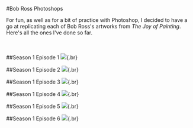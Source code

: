 <!--Bob Ross Photoshops-->

#Bob Ross Photoshops

For fun, as well as for a bit of practice with Photoshop, I decided to have a go at replicating each of Bob Ross's artworks from *The Joy of Painting*. Here's all the ones I've done so far.
<br><br><br>

##Season 1 Episode 1
![](/images/bobross/s1-e1.png){.br}

##Season 1 Episode 2
![](/images/bobross/s1-e2.png){.br}

##Season 1 Episode 3
![](/images/bobross/s1-e3.png){.br}

##Season 1 Episode 4
![](/images/bobross/s1-e4.png){.br}

##Season 1 Episode 5
![](/images/bobross/s1-e5.png){.br}

##Season 1 Episode 6
![](/images/bobross/s1-e6.png){.br}

<style>
#content img.br { width:50%;  margin:auto; border:2px solid #333; margin-bottom:2em;}
</style>